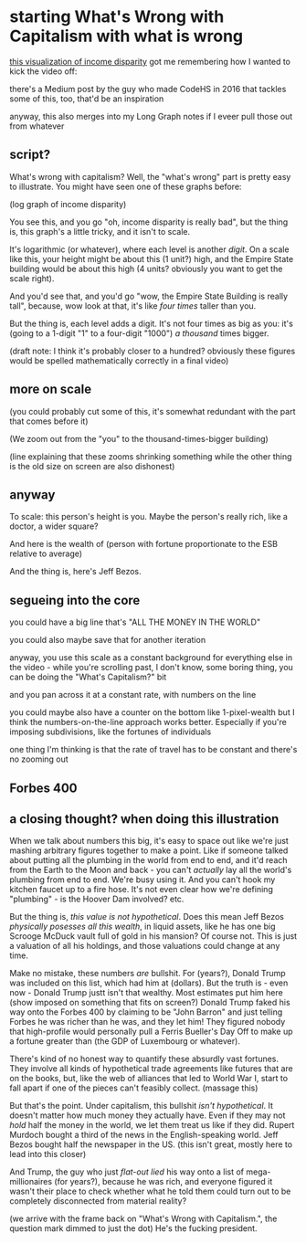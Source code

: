 # starting What's Wrong with Capitalism with what is wrong

[this visualization of income disparity](https://mkorostoff.github.io/1-pixel-wealth/) got me remembering how I wanted to kick the video off:

there's a Medium post by the guy who made CodeHS in 2016 that tackles some of this, too, that'd be an inspiration

anyway, this also merges into my Long Graph notes if I eveer pull those out from whatever

## script?

What's wrong with capitalism? Well, the "what's wrong" part is pretty easy to illustrate. You might have seen one of these graphs before:

(log graph of income disparity)

You see this, and you go "oh, income disparity is really bad", but the thing is, this graph's a little tricky, and it isn't to scale.

It's logarithmic (or whatever), where each level is another *digit*. On a scale like this, your height might be about this (1 unit?) high, and the Empire State building would be about this high (4 units? obviously you want to get the scale right).

And you'd see that, and you'd go "wow, the Empire State Building is really tall", because, wow look at that, it's like *four times* taller than you.

But the thing is, each level adds a digit. It's not four times as big as you: it's (going to a 1-digit "1" to a four-digit "1000") *a thousand* times bigger.

(draft note: I think it's probably closer to a hundred? obviously these figures would be spelled mathematically correctly in a final video)

## more on scale

(you could probably cut some of this, it's somewhat redundant with the part that comes before it)

(We zoom out from the "you" to the thousand-times-bigger building)

(line explaining that these zooms shrinking something while the other thing is the old size on screen are also dishonest)

## anyway

To scale: this person's height is you. Maybe the person's really rich, like a doctor, a wider square?

And here is the wealth of (person with fortune proportionate to the ESB relative to average)

And the thing is, here's Jeff Bezos.

## segueing into the core

you could have a big line that's "ALL THE MONEY IN THE WORLD"

you could also maybe save that for another iteration

anyway, you use this scale as a constant background for everything else in the video - while you're scrolling past, I don't know, some boring thing, you can be doing the "What's Capitalism?" bit

and you pan across it at a constant rate, with numbers on the line

you could maybe also have a counter on the bottom like 1-pixel-wealth but I think the numbers-on-the-line approach works better. Especially if you're imposing subdivisions, like the fortunes of individuals

one thing I'm thinking is that the rate of travel has to be constant and there's no zooming out

## Forbes 400

## a closing thought? when doing this illustration

When we talk about numbers this big, it's easy to space out like we're just mashing arbitrary figures together to make a point. Like if someone talked about putting all the plumbing in the world from end to end, and it'd reach from the Earth to the Moon and back - you can't *actually* lay all the world's plumbing from end to end. We're busy using it. And you can't hook my kitchen faucet up to a fire hose. It's not even clear how we're defining "plumbing" - is the Hoover Dam involved? etc.

But the thing is, *this value is not hypothetical*. Does this mean Jeff Bezos *physically posesses all this wealth*, in liquid assets, like he has one big Scrooge McDuck vault full of gold in his mansion? Of course not. This is just a valuation of all his holdings, and those valuations could change at any time.

Make no mistake, these numbers *are* bullshit. For (years?), Donald Trump was included on this list, which had him at (dollars). But the truth is - even now - Donald Trump justt isn't that wealthy. Most estimates put him here (show imposed on something that fits on screen?) Donald Trump faked his way onto the Forbes 400 by claiming to be "John Barron" and just telling Forbes he was richer than he was, and they let him! They figured nobody that high-profile would personally pull a Ferris Bueller's Day Off to make up a fortune greater than (the GDP of Luxembourg or whatever).

There's kind of no honest way to quantify these absurdly vast fortunes. They involve all kinds of hypothetical trade agreements like futures that are on the books, but, like the web of alliances that led to World War I, start to fall apart if one of the pieces can't feasibly collect. (massage this)

But that's the point. Under capitalism, this bullshit *isn't hypothetical*. It doesn't matter how much money they actually have. Even if they may not *hold* half the money in the world, we let them treat us like if they did. Rupert Murdoch bought a third of the news in the English-speaking world. Jeff Bezos bought half the newspaper in the US. (this isn't great, mostly here to lead into this closer)

And Trump, the guy who just *flat-out lied* his way onto a list of mega-millionaires (for years?), because he was rich, and everyone figured it wasn't their place to check whether what he told them could turn out to be completely disconnected from material reality?

(we arrive with the frame back on "What's Wrong with Capitalism.", the question mark dimmed to just the dot) He's the fucking president.

